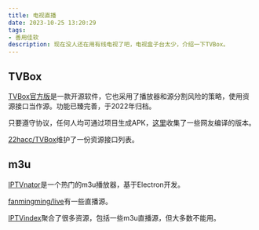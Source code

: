 ```yaml
---
title: 电视直播
date: 2023-10-25 13:20:29
tags:
- 善用佳软
description: 现在没人还在用有线电视了吧，电视盒子台太少，介绍一下TVBox。
---
```

## TVBox

[TVBox官方版](https://github.com/CatVodTVOfficial/TVBoxOSC)是一款开源软件，它也采用了播放器和源分割风险的策略，使用资源接口当作源。功能已臻完善，于2022年归档。

只要遵守协议，任何人均可通过项目生成APK，[这里](https://github.com/liu673cn/box)收集了一些网友编译的版本。

[22hacc/TVBox](https://github.com/2hacc/TVBox)维护了一份资源接口列表。

## m3u

[IPTVnator](https://github.com/4gray/iptvnator)是一个热门的m3u播放器，基于Electron开发。

[fanmingming/live](https://github.com/fanmingming/live)有一些直播源。

[IPTVindex](https://iptvindex.com/)聚合了很多资源，包括一些m3u直播源，但大多数不能用。
